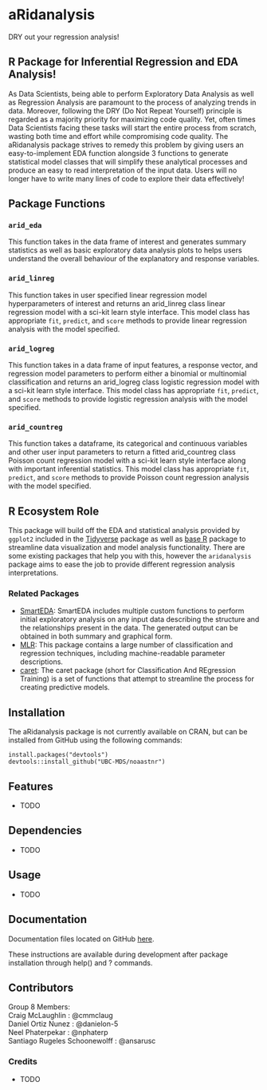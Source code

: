 # aRidanalysis 

DRY out your regression analysis!

## R Package for Inferential Regression and EDA Analysis!

As Data Scientists, being able to perform Exploratory Data Analysis as well as Regression Analysis are paramount to the process of analyzing trends in data. Moreover, following the DRY (Do Not Repeat Yourself) principle is regarded as a majority priority for maximizing code quality. Yet, often times Data Scientists facing these tasks will start the entire process from scratch, wasting both time and effort while compromising code quality. The aRidanalysis package strives to remedy this problem by giving users an easy-to-implement EDA function alongside 3 functions to generate statistical model classes that will simplify these analytical processes and produce an easy to read interpretation of the input data. Users will no longer have to write many lines of code to explore their data effectively! 

## Package Functions

### `arid_eda`

This function takes in the data frame of interest and generates summary statistics as well as basic exploratory data analysis plots to helps users understand the overall behaviour of the explanatory and response variables.

### `arid_linreg`

This function takes in user specified linear regression model hyperparameters of interest and returns an arid_linreg class linear regression model with a sci-kit learn style interface. This model class has appropriate `fit`, `predict`, and `score` methods to provide linear regression analysis with the model specified.

### `arid_logreg`

This function takes in a data frame of input features, a response vector, and regression model parameters to perform either a binomial or multinomial classification and returns an arid_logreg class logistic regression model with a sci-kit learn style interface. This model class has appropriate `fit`, `predict`, and `score` methods to provide logistic regression analysis with the model specified.

### `arid_countreg`

This function takes a dataframe, its categorical and continuous variables and other user input parameters to return a fitted arid_countreg class Poisson count regression model with a sci-kit learn style interface along with important inferential statistics. This model class has appropriate `fit`, `predict`, and `score` methods to provide Poisson count regression analysis with the model specified.

## R Ecosystem Role

This package will build off the EDA and statistical analysis provided by `ggplot2` included in the [Tidyverse](https://ggplot2.tidyverse.org/#:~:text=Learning%20ggplot2&text=The%20Data%20Visualisation%20and%20Graphics,ggplot2%20as%20quickly%20as%20possible.) package as well as [base R](https://stat.ethz.ch/R-manual/R-devel/library/base/html/00Index.html) package to streamline data visualization and model analysis functionality. There are some existing packages that help you with this, however the `aridanalysis` package aims to ease the job to provide different regression analysis interpretations. 

### Related Packages

- [SmartEDA](https://cran.r-project.org/web/packages/SmartEDA/vignettes/SmartEDA.html): SmartEDA includes multiple custom functions to perform initial exploratory analysis on any input data describing the structure and the relationships present in the data. The generated output can be obtained in both summary and graphical form.
- [MLR](https://cran.r-project.org/web/packages/mlr/index.html): This package contains a large number of classification and regression techniques, including machine-readable parameter descriptions.
- [caret](http://topepo.github.io/caret/index.html): The caret package (short for Classification And REgression Training) is a set of functions that attempt to streamline the process for creating predictive models.

## Installation

The aRidanalysis package is not currently available on CRAN, but can be installed from GitHub using the following commands:

```
install.packages("devtools")
devtools::install_github("UBC-MDS/noaastnr")
```

## Features

- TODO

## Dependencies

- TODO

## Usage

- TODO

## Documentation

Documentation files located on GitHub [here](https://github.com/UBC-MDS/aRidanalysis/tree/main/man).

These instructions are available during development after package installation through help(<function>) and ?<function> commands.

## Contributors

Group 8 Members:  
Craig McLaughlin              : @cmmclaug  
Daniel Ortiz Nunez            : @danielon-5  
Neel Phaterpekar              : @nphaterp  
Santiago Rugeles Schoonewolff : @ansarusc  

### Credits

- TODO
